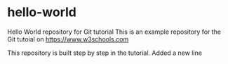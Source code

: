 # hello-world
Hello World repository for Git tutorial
This is an example repository for the Git tutoial on https://www.w3schools.com

This repository is built step by step in the tutorial.
Added a new line
